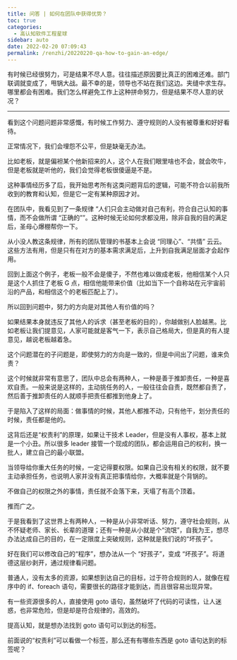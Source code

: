 ```yaml
---
title: 问答 | 如何在团队中获得优势？
toc: true
categories: 
  - 高认知软件工程星球
sidebar: auto
date: 2022-02-20 07:09:43
permalink: /renzhi/20220220-qa-how-to-gain-an-edge/
---
```


有时候已经很努力，可是结果不尽人意。往往描述原因要比真正的困难还难。部门联调就变成了，甩锅大战。最不幸的是，领导也不站在我们这边。夹缝中求生存。哪里都会有困难。我们怎么样避免工作上这种拼命努力，但是结果不尽人意的状况？

----------

看到这个问题问题非常感慨，有时候工作努力、遵守规则的人没有被尊重和好好看待。

正常情况下，我们会埋怨不公平，但是缺毫无办法。

比如老板，就是偏袒某个他新招来的人，这个人在我们眼里啥也不会，就会吹牛，但是老板就是听他的，我们会觉得老板很傻逼是不是。

这种事情经历多了后，我开始思考所有这类问题背后的逻辑，可能不符合以前我所收到的教育和认知，但是它一定有某种原因才对。

在团队中，我看见到了一条规律 “人们只会主动做对自己有利，符合自己认知的事情，而不会做所谓 “正确的””。这种时候无论如何求都没用，除非自我的目的满足后，圣母心爆棚帮你一下。

从小没人教这条规律，所有的团队管理的书基本上会说 “同理心”、“共情” 云云。这些方法有用，但是只有在对方的基本需求满足后，上升到自我满足层面才会起作用。

回到上面这个例子，老板一般不会是傻子，不然也难以做成老板，他相信某个人只是这个人抓住了老板 G 点，相信他能带来价值（比如当下一个自称站在元宇宙前沿的产品，和相信这个的老板匹配上了）。

所以回到问题中，努力的方向是对其他人有价值的吗？

如果结果本身就违反了其他人的诉求（甚至老板的目的），你越做别人脸越黑。比如老板让我们提意见，人家可能就是客气一下，表示自己格局大，但是真的有人提意见，越说老板越着急。

这个问题潜在的子问题是，即使努力的方向是一致的，但是中间出了问题，谁来负责？

这个时候就非常有意思了，团队中总会有两种人，一种是善于推卸责任，一种是喜欢自责。一般来说是这样的，主动挑任务的人，一般往往会自责，既然都自责了，然后善于推卸责任的人就顺手把责任都推到他身上了。

于是陷入了这样的局面：做事情的时候，其他人都推不动，只有他干，划分责任的时候，责任都是他的。

这背后还是“权责利”的原理，如果让干技术 Leader，但是没有人事权，基本上就是一个小丑。所以很多 leader 接管一个现成的团队，都会运用自己的权利，换一批人，建立自己的最小联盟。

当领导给你重大任务的时候，一定记得要权限。如果自己没有相关的权限，就不要主动承担任务，也说明人家并没有真正把事情给你，大概率就是个背锅的。

不做自己的权限之外的事情，责任就不会落下来，天塌了有高个顶着。

推而广之。

于是我看到了这世界上有两种人，一种是从小非常听话、努力，遵守社会规则，从不怀疑老师、家长、长辈的道理；还有一种是从小就是个“流氓”，自我为王，想尽办法达成自己的目的，在一定限度上突破规则，这种就是我们说的“坏孩子”。

好在我们可以修改自己的“程序”，想办法从一个 “好孩子”，变成 “坏孩子”。将道德这层纱剥开，通过规律看问题。

普通人，没有太多的资源，如果想到达自己的目标，过于符合规则的人，就像在程序中的 if、foreach 语句，需要很长的路径才能到达，而且很容易出现异常。

有一些资源很多的人，直接使用 goto 语句，虽然破坏了代码的可读性，让人迷惑，也非常危险，但是却是符合规律的，高效的。

提高认知，就是想办法找到 goto 语句可以到达的标签。

前面说的“权责利”可以看做一个标签，那么还有有哪些东西是 goto 语句达到的标签呢？
